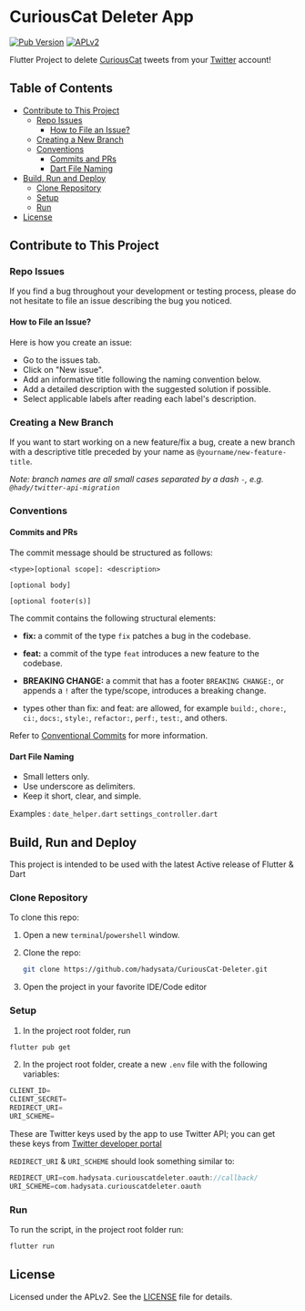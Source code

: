 # CuriousCat Deleter App

[![Pub Version](https://img.shields.io/pub/v/badges?color=blueviolet)](https://pub.dev/packages/badges)
[![APLv2][license-badge]][license]


Flutter Project to delete [CuriousCat] tweets from your [Twitter] account!


## Table of Contents
- [Contribute to This Project](#contribute-to-this-project)
  * [Repo Issues](#repo-issues)
    + [How to File an Issue?](#how-to-file-an-issue-)
  * [Creating a New Branch](#creating-a-new-branch)
  * [Conventions](#conventions)
    + [Commits and PRs](#commits-and-prs)
    + [Dart File Naming](#dart-file-naming)
- [Build, Run and Deploy](#build-run-and-deploy)
  * [Clone Repository](#clone-repository)
  * [Setup](#setup)
  * [Run](#run)
- [License](#license)


## Contribute to This Project

### Repo Issues

If you find a bug throughout your development or testing process, please do not hesitate to file an issue describing the bug you noticed.

#### How to File an Issue?

Here is how you create an issue:

- Go to the issues tab.
- Click on "New issue".
- Add an informative title following the naming convention below.
- Add a detailed description with the suggested solution if possible.
- Select applicable labels after reading each label's description.

### Creating a New Branch

If you want to start working on a new feature/fix a bug, create a new branch with a descriptive title preceded by your name as `@yourname/new-feature-title`.

_Note: branch names are all small cases separated by a dash `-`, e.g. `@hady/twitter-api-migration`_

### Conventions

#### Commits and PRs

The commit message should be structured as follows:

```
<type>[optional scope]: <description>

[optional body]

[optional footer(s)]
```

The commit contains the following structural elements:

- **fix:** a commit of the type `fix` patches a bug in the codebase.

- **feat:** a commit of the type `feat` introduces a new feature to the codebase.

- **BREAKING CHANGE:** a commit that has a footer `BREAKING CHANGE:`, or appends a `!` after the type/scope, introduces a breaking change.

- types other than fix: and feat: are allowed, for example `build:`, `chore:`, `ci:`, `docs:`, `style:`, `refactor:`, `perf:`, `test:`, and others.

Refer to [Conventional Commits](https://www.conventionalcommits.org/en/v1.0.0/) for more information.

#### Dart File Naming

- Small letters only.
- Use underscore as delimiters.
- Keep it short, clear, and simple.

Examples :
`date_helper.dart`
`settings_controller.dart`

## Build, Run and Deploy

This project is intended to be used with the latest Active release of Flutter & Dart

### Clone Repository

To clone this repo:

1. Open a new `terminal`/`powershell` window.
2. Clone the repo:
   ```bash
   git clone https://github.com/hadysata/CuriousCat-Deleter.git
   ```
   
3. Open the project in your favorite IDE/Code editor

### Setup

1. In the project root folder, run 
```bash
flutter pub get
```

2. In the project root folder, create a new `.env` file with the following variables:

```Dart
CLIENT_ID=
CLIENT_SECRET=
REDIRECT_URI=
URI_SCHEME=
```

These are Twitter keys used by the app to use Twitter API; you can get these keys from [Twitter developer portal](https://developer.twitter.com/en/portal/)

`REDIRECT_URI` & `URI_SCHEME` should look something similar to:
```Dart
REDIRECT_URI=com.hadysata.curiouscatdeleter.oauth://callback/
URI_SCHEME=com.hadysata.curiouscatdeleter.oauth
```

### Run
To run the script, in the project root folder run:

```bash
flutter run
```

## License

Licensed under the APLv2. See the [LICENSE] file for details.


[license-badge]: https://img.shields.io/badge/license-APLv2-blue.svg
[LICENSE]: https://github.com/hadysata/CuriousCat-Deleter/blob/main/LICENSE

[CuriousCat]: https://curiouscat.live/
[Twitter]: https://twitter.com/
